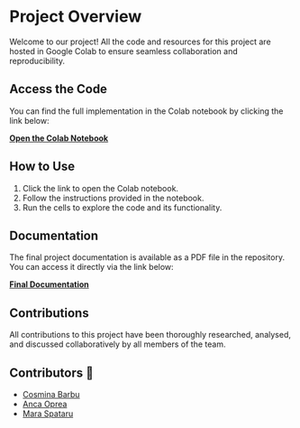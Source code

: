 # Project Overview

Welcome to our project! All the code and resources for this project are hosted in Google Colab to ensure seamless collaboration and reproducibility.

## Access the Code

You can find the full implementation in the Colab notebook by clicking the link below:

[**Open the Colab Notebook**](https://colab.research.google.com/drive/1zyIQ0i7qe3OLJV6-Koh5LDQYtyoAAYpd?authuser=0#scrollTo=VKSjVjQBNbQD)

## How to Use

1. Click the link to open the Colab notebook.
2. Follow the instructions provided in the notebook.
3. Run the cells to explore the code and its functionality.

## Documentation

The final project documentation is available as a PDF file in the repository. You can access it directly via the link below:

[**Final Documentation**](./Report.pdf)

## Contributions

All contributions to this project have been thoroughly researched, analysed, and discussed collaboratively by all members of the team.
## Contributors 🎉

- [Cosmina Barbu](https://github.com/cosminabarbu)
- [Anca Oprea](https://github.com/ancaao)
- [Mara Spataru](https://github.com/mmara13)
